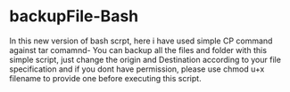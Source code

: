 # backupFile-Bash


In this new version of bash scrpt, here i have used simple CP command against tar comamnd- You can backup all the files and folder with this simple script, just change the origin and Destination according to your file specification and if you dont have permission, please use chmod u+x filename to provide one before executing this script.

